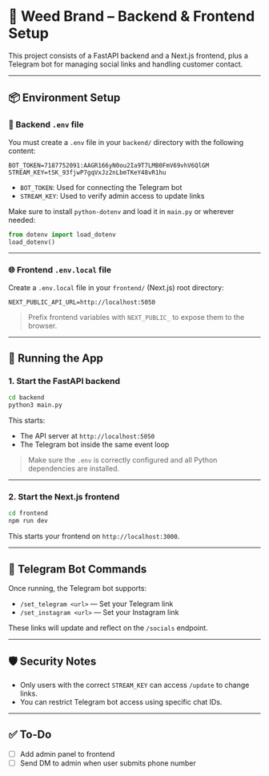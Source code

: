 # 🌿 Weed Brand – Backend & Frontend Setup

This project consists of a FastAPI backend and a Next.js frontend, plus a Telegram bot for managing social links and handling customer contact.

---

## 📦 Environment Setup

### 🔐 Backend `.env` file

You must create a `.env` file in your `backend/` directory with the following content:

```
BOT_TOKEN=7187752091:AAGR166yN0ou2Ia9T7LMB0FmV69vhV6QlGM
STREAM_KEY=tSK_93fjwP7gqVxJz2nLbmTKeY48vR1hu
```

- `BOT_TOKEN`: Used for connecting the Telegram bot  
- `STREAM_KEY`: Used to verify admin access to update links

Make sure to install `python-dotenv` and load it in `main.py` or wherever needed:

```python
from dotenv import load_dotenv
load_dotenv()
```

---

### 🌐 Frontend `.env.local` file

Create a `.env.local` file in your `frontend/` (Next.js) root directory:

```
NEXT_PUBLIC_API_URL=http://localhost:5050
```

> Prefix frontend variables with `NEXT_PUBLIC_` to expose them to the browser.

---

## 🚀 Running the App

### 1. Start the FastAPI backend

```bash
cd backend
python3 main.py
```

This starts:
- The API server at `http://localhost:5050`
- The Telegram bot inside the same event loop

> Make sure the `.env` is correctly configured and all Python dependencies are installed.

---

### 2. Start the Next.js frontend

```bash
cd frontend
npm run dev
```

This starts your frontend on `http://localhost:3000`.

---

## 🤖 Telegram Bot Commands

Once running, the Telegram bot supports:

- `/set_telegram <url>` — Set your Telegram link  
- `/set_instagram <url>` — Set your Instagram link  

These links will update and reflect on the `/socials` endpoint.

---

## 🛡️ Security Notes

- Only users with the correct `STREAM_KEY` can access `/update` to change links.
- You can restrict Telegram bot access using specific chat IDs.

---

## ✅ To-Do
- [ ] Add admin panel to frontend
- [ ] Send DM to admin when user submits phone number
